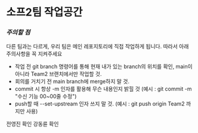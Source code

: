 # 소프2팀 작업공간

### *주의할 점* 
다른 팀과는 다르게, 우리 팀은 메인 레포지토리에 직접 작업하게 됩니다. 따라서 아래 주의사항을 꼭 지켜주세요
- 작업 전 git branch 명령어를 통해 현재 내가 있는 branch의 위치를 확인, main이 아니라 Team2 브랜치에서만 작업할 것. 
- 회의를 거치기 전 main branch에 merge하지 말 것.  
- commit 시 항상 -m 인자를 활용해 무슨 내용인지 밝힐 것 (예시 : git commit -m "수신 기능 00~00줄 수정")
- push할 때 --set-upstream 인자 쓰지 말 것. (예시 : git push origin Team2 까지만 사용)

전영진 확인
강동륜 확인
